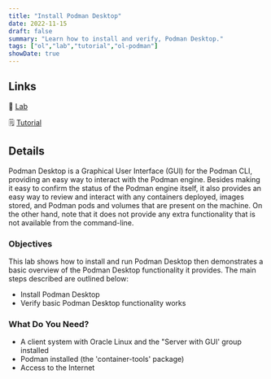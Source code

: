 ```yaml
---
title: "Install Podman Desktop"
date: 2022-11-15
draft: false
summary: "Learn how to install and verify, Podman Desktop."
tags: ["ol","lab","tutorial","ol-podman"]
showDate: true
---
```


## Links

:crescent_moon: [Lab](https://luna.oracle.com/lab/752793ff-9f74-4bb0-b848-90c5bcae4388)

:spiral_notepad: [Tutorial](https://docs.oracle.com/en/learn/podman-desktop)

## Details

Podman Desktop is a Graphical User Interface (GUI) for the Podman CLI, providing an easy way to interact with the Podman engine.  Besides making it easy to confirm the status of the Podman engine itself, it also provides an easy way to review and interact with any containers deployed, images stored, and Podman pods and volumes that are present on the machine.  On the other hand, note that it does not provide any extra functionality that is not available from the command-line.

### Objectives

This lab shows how to install and run Podman Desktop then demonstrates a basic overview of the Podman Desktop functionality it provides.  The main steps described are outlined below:

  - Install Podman Desktop
  - Verify basic Podman Desktop functionality works

### What Do You Need?

  - A client system with Oracle Linux and the "Server with GUI' group installed
  - Podman installed (the 'container-tools' package)
  - Access to the Internet



